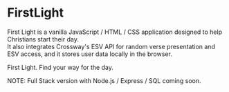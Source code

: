 # FirstLight

First Light is a vanilla JavaScript / HTML / CSS application designed to help Christians start their day.  
It also integrates Crossway's ESV API for random verse presentation and ESV access, and it stores
user data locally in the browser.

First Light.  Find your way for the day.

NOTE: Full Stack version with Node.js / Express / SQL coming soon.
